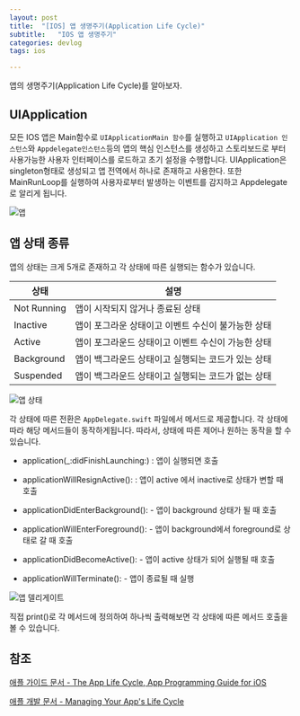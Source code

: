 ```yaml
---
layout: post
title:  "[IOS] 앱 생명주기(Application Life Cycle)"
subtitle:   "IOS 앱 생명주기"
categories: devlog
tags: ios

---
```


앱의 생명주기(Application Life Cycle)를 알아보자.

## UIApplication

모든 IOS 앱은 Main함수로 `UIApplicationMain 함수`를 실행하고 `UIApplication 인스턴스`와 `Appdelegate인스턴스`등의 앱의 핵심 인스턴스를 생성하고 스토리보드로 부터 사용가능한 사용자 인터페이스를 로드하고 초기 설정을 수행합니다.
UIApplication은 singleton형태로 생성되고 앱 전역에서 하나로 존재하고 사용한다.
또한 MainRunLoop를 실행하여 사용자로부터 발생하는 이벤트를 감지하고 Appdelegate로 알리게 됩니다.

![앱](https://MinominoDomino.github.io/assets/img/ios/app.png)

## 앱 상태 종류
앱의 상태는 크게 5개로 존재하고 각 상태에 따른 실행되는 함수가 있습니다.

|상태| 설명 |
|--------|--------|
|Not Running| 앱이 시작되지 않거나 종료된 상태        |
|Inactive| 앱이 포그라운 상태이고 이벤트 수신이 불가능한 상태|
|Active| 앱이 포그라운드 상태이고 이벤트 수신이 가능한 상태|
|Background| 앱이 백그라운드 상태이고 실행되는 코드가 있는 상태| 
|Suspended| 앱이 백그라운드 상태이고 실행되는 코드가 없는 상태|

![앱 상태](https://MinominoDomino.github.io/assets/img/ios/app-status.png)

각 상태에 따른 전환은 `AppDelegate.swift` 파일에서 메서드로 제공합니다.
각 상태에 따라 해당 메서드들이 동작하게됩니다. 따라서, 상태에 따른 제어나 원하는 동작을 할 수 있습니다.

- application(_:didFinishLaunching:) : 앱이 실행되면 호출 

- applicationWillResignActive(): : 앱이 active 에서 inactive로 상태가 변할 때 호출

- applicationDidEnterBackground(): - 앱이 background 상태가 될 때 호출

- applicationWillEnterForeground(): - 앱이 background에서 foreground로 상태로 갈 때 호출

- applicationDidBecomeActive(): - 앱이 active 상태가 되어 실행될 때 호출

- applicationWillTerminate(): - 앱이 종료될 때 실행


![앱 델리게이트](https://MinominoDomino.github.io/assets/img/ios/appdelegate.png)

직접 print()로 각 메서드에 정의하여 하나씩 출력해보면 각 상태에 따른 메서드 호출을 볼 수 있습니다.



## 참조

[애플 가이드 문서 - The App Life Cycle, App Programming Guide for iOS](https://developer.apple.com/documentation/uikit/core_app/managing_your_app_s_life_cycle)

[애플 개발 문서 - Managing Your App's Life Cycle](https://developer.apple.com/library/archive/documentation/iPhone/Conceptual/iPhoneOSProgrammingGuide/TheAppLifeCycle/TheAppLifeCycle.html#//apple_ref/doc/uid/TP40007072-CH2-SW1)









